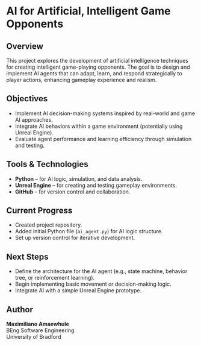 # AI for Artificial, Intelligent Game Opponents

## Overview
This project explores the development of artificial intelligence techniques for creating intelligent game-playing opponents. The goal is to design and implement AI agents that can adapt, learn, and respond strategically to player actions, enhancing gameplay experience and realism.

## Objectives
- Implement AI decision-making systems inspired by real-world and game AI approaches.
- Integrate AI behaviors within a game environment (potentially using Unreal Engine).
- Evaluate agent performance and learning efficiency through simulation and testing.

## Tools & Technologies
- **Python** – for AI logic, simulation, and data analysis.
- **Unreal Engine** – for creating and testing gameplay environments.
- **GitHub** – for version control and collaboration.

## Current Progress
- Created project repository.
- Added initial Python file (`ai_agent.py`) for AI logic structure.
- Set up version control for iterative development.

## Next Steps
- Define the architecture for the AI agent (e.g., state machine, behavior tree, or reinforcement learning).
- Begin implementing basic movement or decision-making logic.
- Integrate AI with a simple Unreal Engine prototype.

## Author
**Maximiliano Amaewhule**  
BEng Software Engineering  
University of Bradford
